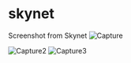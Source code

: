 # skynet

Screenshot from Skynet
![Capture](https://user-images.githubusercontent.com/63968814/121071284-05d67d80-c7d0-11eb-9f0e-c503de95521d.PNG)

![Capture2](https://user-images.githubusercontent.com/63968814/121071562-61a10680-c7d0-11eb-8528-31a1d8d151e8.PNG)
![Capture3](https://user-images.githubusercontent.com/63968814/121071572-65cd2400-c7d0-11eb-8d0e-1d3341a1f4a6.PNG)



